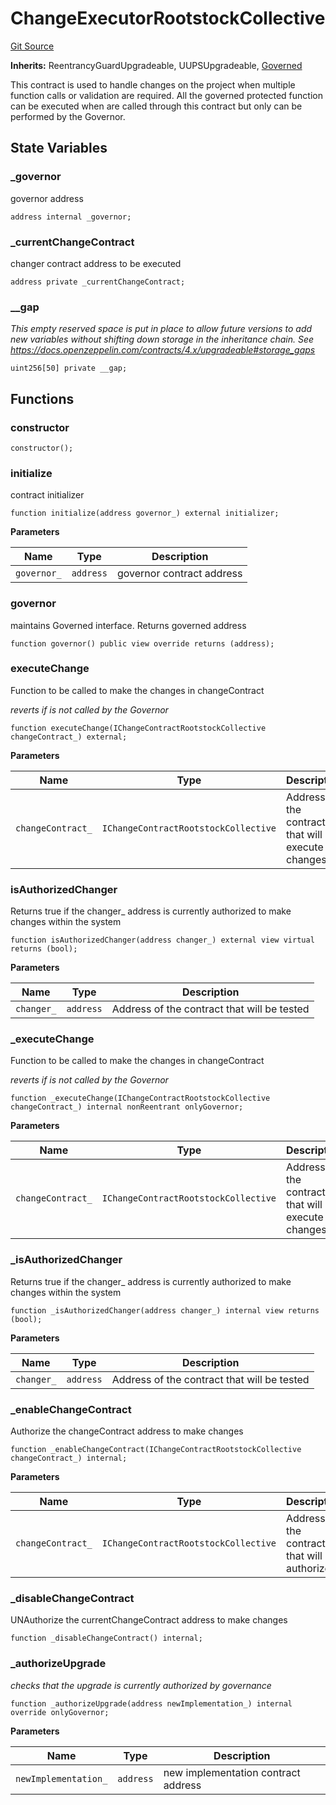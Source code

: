 # ChangeExecutorRootstockCollective

[Git Source](https://github.com/RootstockCollective/collective-rewards-sc/blob/08262d3859b92bc5ef98f1d6cf55bac36a294db3/src/mvp/ChangeExecutorRootstockCollective.sol)

**Inherits:** ReentrancyGuardUpgradeable, UUPSUpgradeable, [Governed](/src/mvp/Governed.sol/abstract.Governed.md)

This contract is used to handle changes on the project when multiple function calls or validation are required. All the
governed protected function can be executed when are called through this contract but only can be performed by the
Governor.

## State Variables

### \_governor

governor address

```solidity
address internal _governor;
```

### \_currentChangeContract

changer contract address to be executed

```solidity
address private _currentChangeContract;
```

### \_\_gap

_This empty reserved space is put in place to allow future versions to add new variables without shifting down storage
in the inheritance chain. See https://docs.openzeppelin.com/contracts/4.x/upgradeable#storage_gaps_

```solidity
uint256[50] private __gap;
```

## Functions

### constructor

```solidity
constructor();
```

### initialize

contract initializer

```solidity
function initialize(address governor_) external initializer;
```

**Parameters**

| Name        | Type      | Description               |
| ----------- | --------- | ------------------------- |
| `governor_` | `address` | governor contract address |

### governor

maintains Governed interface. Returns governed address

```solidity
function governor() public view override returns (address);
```

### executeChange

Function to be called to make the changes in changeContract

_reverts if is not called by the Governor_

```solidity
function executeChange(IChangeContractRootstockCollective changeContract_) external;
```

**Parameters**

| Name              | Type                                 | Description                                           |
| ----------------- | ------------------------------------ | ----------------------------------------------------- |
| `changeContract_` | `IChangeContractRootstockCollective` | Address of the contract that will execute the changes |

### isAuthorizedChanger

Returns true if the changer\_ address is currently authorized to make changes within the system

```solidity
function isAuthorizedChanger(address changer_) external view virtual returns (bool);
```

**Parameters**

| Name       | Type      | Description                                 |
| ---------- | --------- | ------------------------------------------- |
| `changer_` | `address` | Address of the contract that will be tested |

### \_executeChange

Function to be called to make the changes in changeContract

_reverts if is not called by the Governor_

```solidity
function _executeChange(IChangeContractRootstockCollective changeContract_) internal nonReentrant onlyGovernor;
```

**Parameters**

| Name              | Type                                 | Description                                           |
| ----------------- | ------------------------------------ | ----------------------------------------------------- |
| `changeContract_` | `IChangeContractRootstockCollective` | Address of the contract that will execute the changes |

### \_isAuthorizedChanger

Returns true if the changer\_ address is currently authorized to make changes within the system

```solidity
function _isAuthorizedChanger(address changer_) internal view returns (bool);
```

**Parameters**

| Name       | Type      | Description                                 |
| ---------- | --------- | ------------------------------------------- |
| `changer_` | `address` | Address of the contract that will be tested |

### \_enableChangeContract

Authorize the changeContract address to make changes

```solidity
function _enableChangeContract(IChangeContractRootstockCollective changeContract_) internal;
```

**Parameters**

| Name              | Type                                 | Description                                     |
| ----------------- | ------------------------------------ | ----------------------------------------------- |
| `changeContract_` | `IChangeContractRootstockCollective` | Address of the contract that will be authorized |

### \_disableChangeContract

UNAuthorize the currentChangeContract address to make changes

```solidity
function _disableChangeContract() internal;
```

### \_authorizeUpgrade

_checks that the upgrade is currently authorized by governance_

```solidity
function _authorizeUpgrade(address newImplementation_) internal override onlyGovernor;
```

**Parameters**

| Name                 | Type      | Description                         |
| -------------------- | --------- | ----------------------------------- |
| `newImplementation_` | `address` | new implementation contract address |
